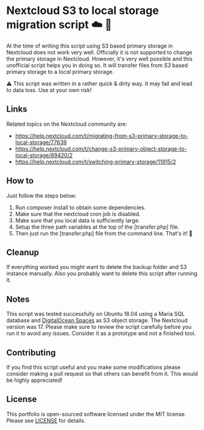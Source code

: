 # Nextcloud S3 to local storage migration script :cloud: :floppy_disk:

At the time of writing this script using S3 based primary storage in Nextcloud does not work very well.
Officially it is not supported to change the primary storage in Nextcloud. However, it's very well possible and this unofficial script helps you in doing so.
It will transfer files from *S3* based primary storage to a *local* primary storage.

:warning: This script was written in a rather quick & dirty way. It may fail and lead to data loss. Use at your own risk!

## Links

Related topics on the Nextcloud community are:
- https://help.nextcloud.com/t/migrating-from-s3-primary-storage-to-local-storage/77639
- https://help.nextcloud.com/t/change-s3-primary-object-storage-to-local-storage/89420/2
- https://help.nextcloud.com/t/switching-primary-storage/11915/2

## How to

Just follow the steps below:

1. Run composer install to obtain some dependencies.
2. Make sure that the nextcloud cron job is disabled.
3. Make sure that you local data is sufficiently large.
4. Setup the three path variables at the top of the [transfer.php] file.
5. Then just run the [transfer.php] file from the command line. That's it! :checkered_flag:

## Cleanup

If everything worked you might want to delete the backup folder and S3 instance manually.
Also you probably want to delete this script after running it.

## Notes

This script was tested successfully on Ubuntu 18.04 using a Maria SQL database and [DigitalOcean Spaces](https://www.digitalocean.com/products/spaces/) as S3 object storage.
The Nextcloud version was 17. Please make sure to review the script carefully before you run it to avoid any issues.
Consider it as a prototype and not a finished tool.

## Contributing

If you find this script useful and you make some modifications please consider making a pull request so that others can benefit from it. This would be highly appreciated!

## License

This portfolio is open-sourced software licensed under the MIT license. Please see [LICENSE](LICENSE.md) for details.
